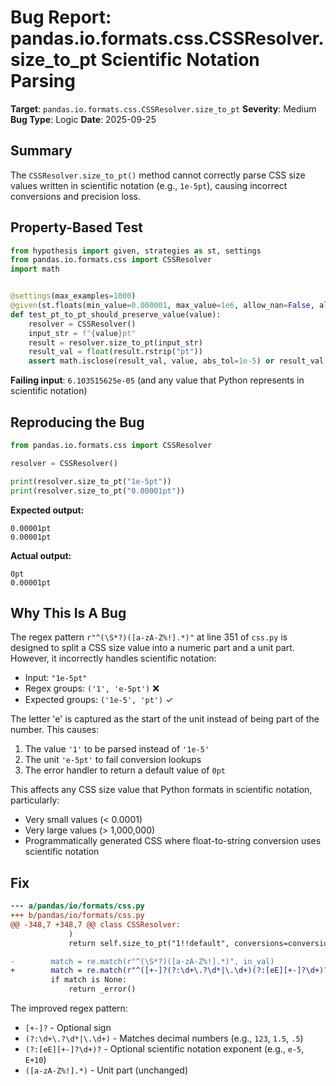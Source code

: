 # Bug Report: pandas.io.formats.css.CSSResolver.size_to_pt Scientific Notation Parsing

**Target**: `pandas.io.formats.css.CSSResolver.size_to_pt`
**Severity**: Medium
**Bug Type**: Logic
**Date**: 2025-09-25

## Summary

The `CSSResolver.size_to_pt()` method cannot correctly parse CSS size values written in scientific notation (e.g., `1e-5pt`), causing incorrect conversions and precision loss.

## Property-Based Test

```python
from hypothesis import given, strategies as st, settings
from pandas.io.formats.css import CSSResolver
import math


@settings(max_examples=1000)
@given(st.floats(min_value=0.000001, max_value=1e6, allow_nan=False, allow_infinity=False))
def test_pt_to_pt_should_preserve_value(value):
    resolver = CSSResolver()
    input_str = f"{value}pt"
    result = resolver.size_to_pt(input_str)
    result_val = float(result.rstrip("pt"))
    assert math.isclose(result_val, value, abs_tol=1e-5) or result_val == value
```

**Failing input**: `6.103515625e-05` (and any value that Python represents in scientific notation)

## Reproducing the Bug

```python
from pandas.io.formats.css import CSSResolver

resolver = CSSResolver()

print(resolver.size_to_pt("1e-5pt"))
print(resolver.size_to_pt("0.00001pt"))
```

**Expected output:**
```
0.00001pt
0.00001pt
```

**Actual output:**
```
0pt
0.00001pt
```

## Why This Is A Bug

The regex pattern `r"^(\S*?)([a-zA-Z%!].*)"` at line 351 of `css.py` is designed to split a CSS size value into a numeric part and a unit part. However, it incorrectly handles scientific notation:

- Input: `"1e-5pt"`
- Regex groups: `('1', 'e-5pt')` ❌
- Expected groups: `('1e-5', 'pt')` ✓

The letter 'e' is captured as the start of the unit instead of being part of the number. This causes:
1. The value `'1'` to be parsed instead of `'1e-5'`
2. The unit `'e-5pt'` to fail conversion lookups
3. The error handler to return a default value of `0pt`

This affects any CSS size value that Python formats in scientific notation, particularly:
- Very small values (< 0.0001)
- Very large values (> 1,000,000)
- Programmatically generated CSS where float-to-string conversion uses scientific notation

## Fix

```diff
--- a/pandas/io/formats/css.py
+++ b/pandas/io/formats/css.py
@@ -348,7 +348,7 @@ class CSSResolver:
             )
             return self.size_to_pt("1!!default", conversions=conversions)

-        match = re.match(r"^(\S*?)([a-zA-Z%!].*)", in_val)
+        match = re.match(r"^([+-]?(?:\d+\.?\d*|\.\d+)(?:[eE][+-]?\d+)?)([a-zA-Z%!].*)", in_val)
         if match is None:
             return _error()
```

The improved regex pattern:
- `[+-]?` - Optional sign
- `(?:\d+\.?\d*|\.\d+)` - Matches decimal numbers (e.g., `123`, `1.5`, `.5`)
- `(?:[eE][+-]?\d+)?` - Optional scientific notation exponent (e.g., `e-5`, `E+10`)
- `([a-zA-Z%!].*)` - Unit part (unchanged)